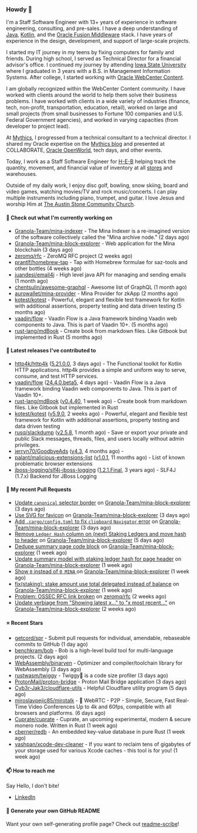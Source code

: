 ### Howdy 👋

I'm a Staff Software Engineer with 13+ years of experience in software engineering, consulting, and pre-sales. I have a deep understanding of [Java](https://www.oracle.com/java/), [Kotlin](https://kotlinlang.org/), and the [Oracle Fusion Middleware](https://www.oracle.com/middleware/) stack. I have years of experience in the design, development, and support of large-scale projects.

I started my IT journey in my teens by fixing computers for family and friends. During high school, I served as Technical Director for a financial advisor's office. I continued my journey by attending [Iowa State University](https://www.iastate.edu/) where I graduated in 3 years with a B.S. in Management Information Systems. After college, I started working with [Oracle WebCenter Content](https://docs.oracle.com/en/middleware/webcenter/content/12.2.1.4/).

I am globally recognized within the WebCenter Content community. I have worked with clients around the world to help them solve their business problems. I have worked with clients in a wide variety of industries (finance, tech, non-profit, transportation, education, retail), worked on large and small projects (from small businesses to Fortune 100 companies and U.S. Federal Government agencies), and worked in varying capacities (from developer to project lead).

At [Mythics](https://www.mythics.com/), I progressed from a technical consultant to a technical director. I shared my Oracle expertise on the [Mythics blog](https://mythics.com/blog/) and presented at COLLABORATE, [Oracle OpenWorld](https://www.oracle.com/cloudworld/), tech days, and other events.

Today, I work as a Staff Software Engineer for [H-E-B](https://digital.heb.com/) helping track the quantity, movement, and financial value of inventory at all [stores](https://heb.com/store-locations) and warehouses.

Outside of my daily work, I enjoy disc golf, bowling, snow skiing, board and video games, watching movies/TV and rock music/concerts. I can play multiple instruments including piano, trumpet, and guitar. I love Jesus and worship Him at [The Austin Stone Community Church](https://austinstone.org/).

#### 👷 Check out what I'm currently working on

- [Granola-Team/mina-indexer](https://github.com/Granola-Team/mina-indexer) - The Mina Indexer is a re-imagined version of the software collectively called the &#34;Mina archive node.&#34; (2 days ago)
- [Granola-Team/mina-block-explorer](https://github.com/Granola-Team/mina-block-explorer) - Web application for the Mina blockchain (3 days ago)
- [zeromq/rfc](https://github.com/zeromq/rfc) - ZeroMQ RFC project (2 weeks ago)
- [prantlf/homebrew-tap](https://github.com/prantlf/homebrew-tap) - Tap with Homebrew formulae for saz-tools and other bottles (4 weeks ago)
- [juandesi/email4j](https://github.com/juandesi/email4j) - High level java API for managing and sending emails (1 month ago)
- [chentsulin/awesome-graphql](https://github.com/chentsulin/awesome-graphql) - Awesome list of GraphQL (1 month ago)
- [aurowallet/mina-provider](https://github.com/aurowallet/mina-provider) - Mina Provider for zkApp (2 months ago)
- [kotest/kotest](https://github.com/kotest/kotest) - Powerful, elegant and flexible test framework for Kotlin with additional assertions, property testing and data driven testing (5 months ago)
- [vaadin/flow](https://github.com/vaadin/flow) - Vaadin Flow is a Java framework binding Vaadin web components to Java. This is part of Vaadin 10&#43;. (5 months ago)
- [rust-lang/mdBook](https://github.com/rust-lang/mdBook) - Create book from markdown files. Like Gitbook but implemented in Rust (5 months ago)

#### 🔭 Latest releases I've contributed to

- [http4k/http4k](https://github.com/http4k/http4k) ([5.21.0.0](https://github.com/http4k/http4k/releases/tag/5.21.0.0), 3 days ago) - The Functional toolkit for Kotlin HTTP applications. http4k provides a simple and uniform way to serve, consume, and test HTTP services.
- [vaadin/flow](https://github.com/vaadin/flow) ([24.4.0.beta5](https://github.com/vaadin/flow/releases/tag/24.4.0.beta5), 4 days ago) - Vaadin Flow is a Java framework binding Vaadin web components to Java. This is part of Vaadin 10&#43;.
- [rust-lang/mdBook](https://github.com/rust-lang/mdBook) ([v0.4.40](https://github.com/rust-lang/mdBook/releases/tag/v0.4.40), 1 week ago) - Create book from markdown files. Like Gitbook but implemented in Rust
- [kotest/kotest](https://github.com/kotest/kotest) ([v5.9.0](https://github.com/kotest/kotest/releases/tag/v5.9.0), 2 weeks ago) - Powerful, elegant and flexible test framework for Kotlin with additional assertions, property testing and data driven testing
- [rusq/slackdump](https://github.com/rusq/slackdump) ([v2.5.8](https://github.com/rusq/slackdump/releases/tag/v2.5.8), 1 month ago) - Save or export your private and public Slack messages, threads, files, and users locally without admin privileges.
- [jerryn70/GoodbyeAds](https://github.com/jerryn70/GoodbyeAds) ([v4.3](https://github.com/jerryn70/GoodbyeAds/releases/tag/v4.3), 4 months ago) - 
- [palant/malicious-extensions-list](https://github.com/palant/malicious-extensions-list) ([v1.0.1](https://github.com/palant/malicious-extensions-list/releases/tag/v1.0.1), 11 months ago) - List of known problematic browser extensions
- [jboss-logging/slf4j-jboss-logging](https://github.com/jboss-logging/slf4j-jboss-logging) ([1.2.1.Final](https://github.com/jboss-logging/slf4j-jboss-logging/releases/tag/1.2.1.Final), 3 years ago) - SLF4J (1.7.x) Backend for JBoss Logging

#### 🔨 My recent Pull Requests

- [Update `canonical` selector border](https://github.com/Granola-Team/mina-block-explorer/pull/675) on [Granola-Team/mina-block-explorer](https://github.com/Granola-Team/mina-block-explorer) (3 days ago)
- [Use SVG for favicon](https://github.com/Granola-Team/mina-block-explorer/pull/674) on [Granola-Team/mina-block-explorer](https://github.com/Granola-Team/mina-block-explorer) (3 days ago)
- [Add `.cargo/config.toml` to fix `clipboard` `Navigator` error](https://github.com/Granola-Team/mina-block-explorer/pull/672) on [Granola-Team/mina-block-explorer](https://github.com/Granola-Team/mina-block-explorer) (3 days ago)
- [Remove `Ledger Hash` column on (next) Staking Ledgers and move hash to header](https://github.com/Granola-Team/mina-block-explorer/pull/652) on [Granola-Team/mina-block-explorer](https://github.com/Granola-Team/mina-block-explorer) (5 days ago)
- [Dedupe summary page code block](https://github.com/Granola-Team/mina-block-explorer/pull/637) on [Granola-Team/mina-block-explorer](https://github.com/Granola-Team/mina-block-explorer) (1 week ago)
- [Update summary model with staking ledger hash for page header](https://github.com/Granola-Team/mina-block-explorer/pull/635) on [Granola-Team/mina-block-explorer](https://github.com/Granola-Team/mina-block-explorer) (1 week ago)
- [Show `0` instead of `0 MINA` ](https://github.com/Granola-Team/mina-block-explorer/pull/630) on [Granola-Team/mina-block-explorer](https://github.com/Granola-Team/mina-block-explorer) (1 week ago)
- [fix(staking): stake amount use total delegated instead of balance](https://github.com/Granola-Team/mina-block-explorer/pull/626) on [Granola-Team/mina-block-explorer](https://github.com/Granola-Team/mina-block-explorer) (1 week ago)
- [Problem: OSSEC RFC link broken](https://github.com/zeromq/rfc/pull/198) on [zeromq/rfc](https://github.com/zeromq/rfc) (2 weeks ago)
- [Update verbiage from &#34;Showing latest x...&#34; to &#34;x most recent...&#34;](https://github.com/Granola-Team/mina-block-explorer/pull/617) on [Granola-Team/mina-block-explorer](https://github.com/Granola-Team/mina-block-explorer) (2 weeks ago)

#### ⭐ Recent Stars

- [getcord/spr](https://github.com/getcord/spr) - Submit pull requests for individual, amendable, rebaseable commits to GitHub (1 day ago)
- [benchkram/bob](https://github.com/benchkram/bob) - Bob is a high-level build tool for multi-language projects. (2 days ago)
- [WebAssembly/binaryen](https://github.com/WebAssembly/binaryen) - Optimizer and compiler/toolchain library for WebAssembly (3 days ago)
- [rustwasm/twiggy](https://github.com/rustwasm/twiggy) - Twiggy🌱 is a code size profiler (3 days ago)
- [ProtonMail/proton-bridge](https://github.com/ProtonMail/proton-bridge) - Proton Mail Bridge application (3 days ago)
- [Cyb3r-Jak3/cloudflare-utils](https://github.com/Cyb3r-Jak3/cloudflare-utils) - Helpful Cloudflare utility program  (5 days ago)
- [miroslavpejic85/mirotalk](https://github.com/miroslavpejic85/mirotalk) - 🚀 WebRTC - P2P - Simple, Secure, Fast Real-Time Video Conferences Up to 4k and 60fps, compatible with all browsers and platforms. (6 days ago)
- [Cuprate/cuprate](https://github.com/Cuprate/cuprate) - Cuprate, an upcoming experimental, modern &amp; secure monero node. Written in Rust (1 week ago)
- [cberner/redb](https://github.com/cberner/redb) - An embedded key-value database in pure Rust (1 week ago)
- [vashpan/xcode-dev-cleaner](https://github.com/vashpan/xcode-dev-cleaner) - If you want to reclaim tens of gigabytes of your storage used for various Xcode caches - this tool is for you! (1 week ago)

#### 📫 How to reach me

Say Hello, I don't bite!

- [LinkedIn](https://www.linkedin.com/in/jonathanhult/)

#### 📖 Generate your own GitHub README

Want your own self-generating profile page? Check out [readme-scribe](https://github.com/muesli/readme-scribe)!
